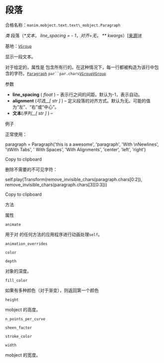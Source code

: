 # 段落

合格名称：`manim.mobject.text.text\_mobject.Paragraph`

_类_ 段落（_\*文本_， _line_spacing = \- 1_，_对齐=无_， _\*\* kwargs_）[\[来源\]](../_modules/manim/mobject/text/text_mobject.html#Paragraph)[#](#manim.mobject.text.text_mobject.Paragraph "此定义的固定链接")

基地：[`VGroup`](manim.mobject.types.vectorized_mobject.VGroup.html#manim.mobject.types.vectorized_mobject.VGroup "manim.mobject.types.vectorized_mobject.VGroup")

显示一段文本。

对于给定的，属性是 包含所有行的。在这种情况下，每一行都被构造为该行中包含的字符。[`Paragraph`](#manim.mobject.text.text_mobject.Paragraph "manim.mobject.text.text_mobject.Paragraph") ` par``par.chars `[`VGroup`](manim.mobject.types.vectorized_mobject.VGroup.html#manim.mobject.types.vectorized_mobject.VGroup "manim.mobject.types.vectorized_mobject.VGroup")[`VGroup`](manim.mobject.types.vectorized_mobject.VGroup.html#manim.mobject.types.vectorized_mobject.VGroup "manim.mobject.types.vectorized_mobject.VGroup")

参数

- **line_spacing** ( _float_ ) – 表示行之间的间距。默认为-1，表示自动。
- **alignment** (_可选\_\_\[_ _str_ _\]_ ) – 定义段落的对齐方式。默认为无。可能的值为“左”、“右”或“中心”。
- **文本**(_序列\_\_\[_ _str_ _\]_ ) –

例子

正常使用：

paragraph = Paragraph('this is a awesome', 'paragraph',
'With \\nNewlines', '\\tWith Tabs',
' With Spaces', 'With Alignments',
'center', 'left', 'right')

Copy to clipboard

删除不需要的不可见字符：

self.play(Transform(remove_invisible_chars(paragraph.chars\[0:2\]),
remove_invisible_chars(paragraph.chars\[3\]\[0:3\]))

Copy to clipboard

方法

属性

`animate`

用于对 的任何方法的应用程序进行动画处理`self`。

`animation_overrides`

`color`

`depth`

对象的深度。

`fill_color`

如果有多种颜色（对于渐变），则返回第一个颜色

`height`

mobject 的高度。

`n_points_per_curve`

`sheen_factor`

`stroke_color`

`width`

mobject 的宽度。
